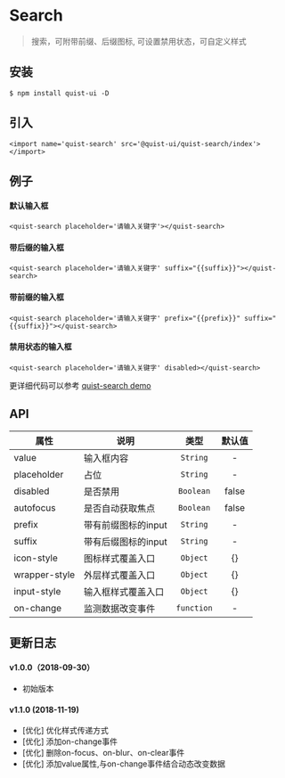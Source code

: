 # Search

> 搜索，可附带前缀、后缀图标, 可设置禁用状态，可自定义样式


## 安装

```
$ npm install quist-ui -D
```

## 引入
```js{4}
<import name='quist-search' src='@quist-ui/quist-search/index'></import>
```

## 例子

#### 默认输入框

```js{4}
<quist-search placeholder='请输入关键字'></quist-search>
```

#### 带后缀的输入框

```js{4}
<quist-search placeholder='请输入关键字' suffix="{{suffix}}"></quist-search>
```

#### 带前缀的输入框

```js{4}
<quist-search placeholder='请输入关键字' prefix="{{prefix}}" suffix="{{suffix}}"></quist-search>
```

#### 禁用状态的输入框

```js{4}
<quist-search placeholder='请输入关键字' disabled></quist-search>
```

更详细代码可以参考 [quist-search demo](https://github.com/JDsecretFE/quist-ui/tree/master/src/Search/index.ux)

## API 

| 属性 | 说明 | 类型 | 默认值 |
|-------------|------------|:--------:|:-----:|
| value | 输入框内容 | `String` | - |
| placeholder | 占位 | `String` | - |
| disabled | 是否禁用 | `Boolean` | false |
| autofocus | 是否自动获取焦点 | `Boolean` | false |
| prefix | 带有前缀图标的input | `String` | - |
| suffix | 带有后缀图标的input | `String` | - |
| icon-style | 图标样式覆盖入口 | `Object` | {} |
| wrapper-style | 外层样式覆盖入口 | `Object` | {} |
| input-style | 输入框样式覆盖入口 | `Object` | {} |
| on-change | 监测数据改变事件 | `function` | - |

## 更新日志

#### v1.0.0（2018-09-30）
* 初始版本

#### v1.1.0 (2018-11-19)
 * [优化] 优化样式传递方式
 * [优化] 添加on-change事件
 * [优化] 删除on-focus、on-blur、on-clear事件
 * [优化] 添加value属性,与on-change事件结合动态改变数据
